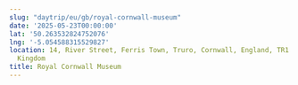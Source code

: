 ```yaml
---
slug: "daytrip/eu/gb/royal-cornwall-museum"
date: '2025-05-23T00:00:00'
lat: '50.263532824752076'
lng: '-5.054588315529827'
location: 14, River Street, Ferris Town, Truro, Cornwall, England, TR1 2SQ, United
  Kingdom
title: Royal Cornwall Museum
---
```



